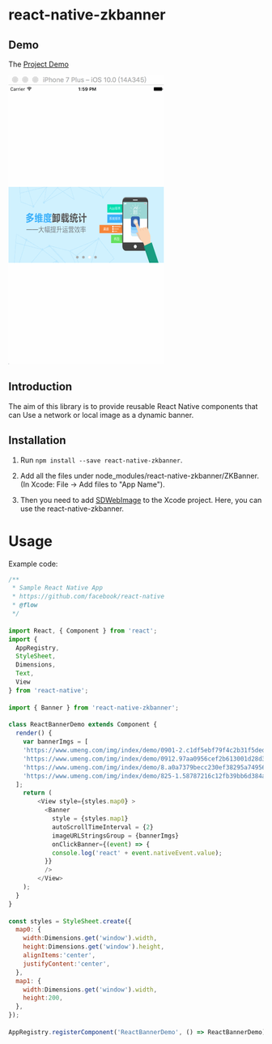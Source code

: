 # react-native-zkbanner



## Demo
The [Project Demo](https://github.com/cainvan/ReactBannerDemo)


![Image](https://github.com/cainvan/ReactBannerDemo/blob/master/image/demoImage.gif)

## Introduction

The aim of this library is to provide reusable React Native components that can Use a network or local image as a dynamic banner.

## Installation

1. Run `npm install --save react-native-zkbanner`.

2. Add all the files under node_modules/react-native-zkbanner/ZKBanner. (In Xcode: File -> Add files to "App Name").

3. Then you need to add [SDWebImage](https://github.com/rs/SDWebImage) to the Xcode project. Here, you can use the react-native-zkbanner.


# Usage

Example code:

```JavaScript
/**
 * Sample React Native App
 * https://github.com/facebook/react-native
 * @flow
 */

import React, { Component } from 'react';
import {
  AppRegistry,
  StyleSheet,
  Dimensions,
  Text,
  View
} from 'react-native';

import { Banner } from 'react-native-zkbanner';

class ReactBannerDemo extends Component {
  render() {
    var bannerImgs = [
    'https://www.umeng.com/img/index/demo/0901-2.c1df5ebf79f4c2b31f5ded9b13970826.png',
    'https://www.umeng.com/img/index/demo/0912.97aa0956cef2b613001d28d394eb4bd0.png',
    'https://www.umeng.com/img/index/demo/8.a0a7379becc230ef38295a74956ec8f2.png',
    'https://www.umeng.com/img/index/demo/825-1.58787216c12fb39bb6d384ad4d278037.jpg'
  ];
    return (
        <View style={styles.map0} >
          <Banner
            style = {styles.map1}
            autoScrollTimeInterval = {2}
            imageURLStringsGroup = {bannerImgs}
            onClickBanner={(event) => {
            console.log('react' + event.nativeEvent.value);
          }}
          />
        </View>
    );
  }
}

const styles = StyleSheet.create({
  map0: {
    width:Dimensions.get('window').width,
    height:Dimensions.get('window').height,
    alignItems:'center',
    justifyContent:'center',
  },
  map1: {
    width:Dimensions.get('window').width,
    height:200,
  },
});

AppRegistry.registerComponent('ReactBannerDemo', () => ReactBannerDemo);

```




